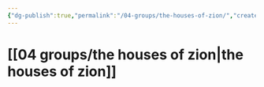 ```yaml
---
{"dg-publish":true,"permalink":"/04-groups/the-houses-of-zion/","created":"2025-03-18T14:57:52.152-05:00","updated":"2025-03-18T14:58:33.622-05:00"}
---
```


# [[04 groups/the houses of zion\|the houses of zion]]
